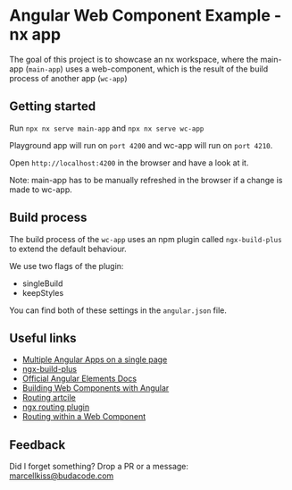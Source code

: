 # Angular Web Component Example - nx app

The goal of this project is to showcase an nx workspace, where the main-app (`main-app`) uses a web-component, which is the result of the build process of another app (`wc-app`)

## Getting started

Run `npx nx serve main-app` and `npx nx serve wc-app`

Playground app will run on `port 4200` and wc-app will run on `port 4210`.

Open `http://localhost:4200` in the browser and have a look at it.

Note: main-app has to be manually refreshed in the browser if a change is made to wc-app.

## Build process

The build process of the `wc-app` uses an npm plugin called `ngx-build-plus` to extend the default behaviour.

We use two flags of the plugin:

- singleBuild
- keepStyles

You can find both of these settings in the `angular.json` file.

## Useful links

- [Multiple Angular Apps on a single page](https://medium.com/swlh/multiple-angular-apps-on-a-single-page-9f49bc863177)
- [ngx-build-plus](https://github.com/manfredsteyer/ngx-build-plus)
- [Official Angular Elements Docs](https://angular.io/guide/elements)
- [Building Web Components with Angular](https://buddy.works/tutorials/building-web-components-with-angular#installing-setting-up-angular-elements)
- [Routing artcile](https://medium.com/@timon.grassl/how-to-use-routing-in-angular-web-components-c6a76449cdb)
- [ngx routing plugin](https://www.npmjs.com/package/ngx-elements-router)
- [Routing within a Web Component](https://github.com/fboeller/ngx-elements-router)

## Feedback

Did I forget something? Drop a PR or a message: [marcellkiss@budacode.com](mailto:marcellkiss@budacode.com)
